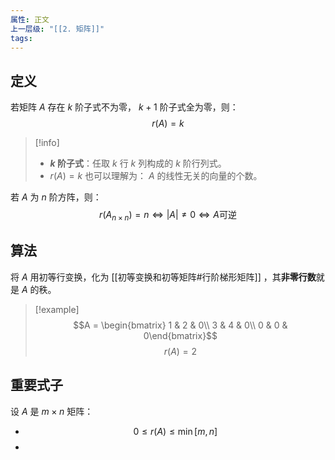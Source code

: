 ```yaml
---
属性: 正文
上一层级: "[[2. 矩阵]]"
tags:
---
```

## 定义

若矩阵 $A$ 存在 $k$ 阶子式不为零， $k+1$ 阶子式全为零，则： $$r(A) = k$$

> [!info] 
> - **$k$ 阶子式**：任取 $k$ 行 $k$ 列构成的 $k$ 阶行列式。
> - $r(A) = k$ 也可以理解为： $A$ 的线性无关的向量的个数。

若 $A$ 为 $n$ 阶方阵，则： $$r(A_{n\times n}) = n \Leftrightarrow |A| \ne 0 \Leftrightarrow A \text{可逆}$$

## 算法

将 $A$ 用初等行变换，化为 [[初等变换和初等矩阵#行阶梯形矩阵]] ，其**非零行数**就是 $A$ 的秩。

> [!example] 
> $$A = \begin{bmatrix} 1 & 2 & 0\\ 3 & 4 & 0\\ 0 & 0 & 0\end{bmatrix}$$
> $$r(A) = 2$$

## 重要式子

设 $A$ 是 $m \times n$ 矩阵：

- $$0 \le r(A) \le \min[m,n]$$
- 